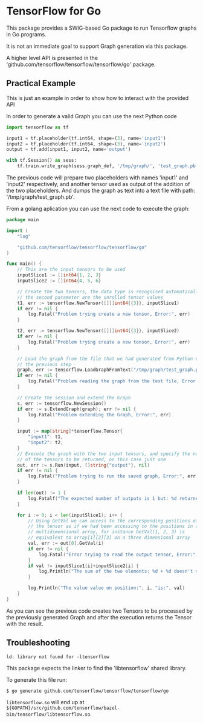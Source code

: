 # TensorFlow for Go

This package provides a SWIG-based Go package to run Tensorflow graphs in Go programs.

It is not an immediate goal to support Graph generation via this package.

A higher level API is presented in the 'github.com/tensorflow/tensorflow/tensorflow/go' package.

## Practical Example

This is just an example in order to show how to interact with the provided API

In order to generate a valid Graph you can use the next Python code

```python
import tensorflow as tf

input1 = tf.placeholder(tf.int64, shape=(3), name='input1')
input2 = tf.placeholder(tf.int64, shape=(3), name='input2')
output = tf.add(input1, input2, name='output')

with tf.Session() as sess:
    tf.train.write_graph(sess.graph_def, '/tmp/graph/', 'test_graph.pb', as_text=True)
```

The previous code will prepare two placeholders with names 'input1' and 'input2' respectively, and another tensor used as output of the addition of the two placeholders. And dumps the graph as text into a text file with path: '/tmp/graph/test_graph.pb'.

From a golang aplication you can use the next code to execute the graph:

```go
package main

import (
	"log"

	"github.com/tensorflow/tensorflow/tensorflow/go"
)

func main() {
	// This are the input tensors to be used
	inputSlice1 := []int64{1, 2, 3}
	inputSlice2 := []int64{4, 5, 6}

	// Create the two tensors, the data type is recognised automatically,
	// the second parameter are the unrolled tensor values
	t1, err := tensorflow.NewTensor([][]int64{{3}}, inputSlice1)
	if err != nil {
		log.Fatal("Problem trying create a new tensor, Error:", err)
	}

	t2, err := tensorflow.NewTensor([][]int64{{3}}, inputSlice2)
	if err != nil {
		log.Fatal("Problem trying create a new tensor, Error:", err)
	}

	// Load the graph from the file that we had generated from Python on
	// the previous step
	graph, err := tensorflow.LoadGraphFromText("/tmp/graph/test_graph.pb")
	if err != nil {
		log.Fatal("Problem reading the graph from the text file, Error:", err)
	}

	// Create the session and extend the Graph
	s, err := tensorflow.NewSession()
	if err := s.ExtendGraph(graph); err != nil {
		log.Fatal("Problem extending the Graph, Error:", err)
	}

	input := map[string]*tensorflow.Tensor{
		"input1": t1,
		"input2": t2,
	}
	// Execute the graph with the two input tensors, and specify the names
	// of the tensors to be returned, on this case just one
	out, err := s.Run(input, []string{"output"}, nil)
	if err != nil {
		log.Fatal("Problem trying to run the saved graph, Error:", err)
	}

	if len(out) != 1 {
		log.Fatalf("The expected number of outputs is 1 but: %d returned", len(out))
	}

	for i := 0; i < len(inputSlice1); i++ {
		// Using GetVal we can access to the corresponding positions of
		// the tensor as if we had been accessing to the positions in a
		// multidimensional array, for instance GetVal(1, 2, 3) is
		// equivalent to array[1][2][3] on a three dimensional array
		val, err := out[0].GetVal(i)
		if err != nil {
			log.Fatal("Error trying to read the output tensor, Error:", err)
		}
		if val != inputSlice1[i]+inputSlice2[i] {
			log.Println("The sum of the two elements: %d + %d doesn't match with the returned value: %d", inputSlice1[i], inputSlice2[i], val)
		}

		log.Println("The value value on position:", i, "is:", val)
	}
}
```

As you can see the previous code creates two Tensors to be processed by the previously generated Graph and after the execution returns the Tensor with the result.

## Troubleshooting

```ld: library not found for -ltensorflow```

This package expects the linker to find the 'libtensorflow' shared library. 

To generate this file run:

```sh
$ go generate github.com/tensorflow/tensorflow/tensorflow/go
```

`libtensorflow.so` will end up at `${GOPATH}/src/github.com/tensorflow/bazel-bin/tensorflow/libtensorflow.so`.

